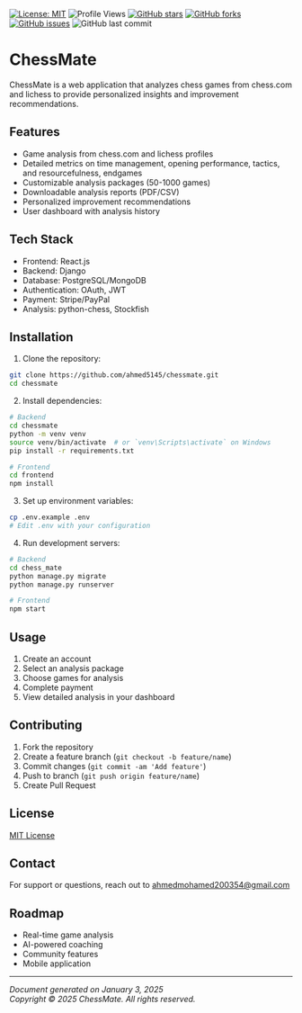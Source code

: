 [![License: MIT](https://img.shields.io/badge/License-MIT-yellow.svg)](https://opensource.org/licenses/MIT)
![Profile Views](https://visitor-badge.laobi.icu/badge?page_id=ahmed5145.ahmed5145&title=Profile%20Views)
[![GitHub stars](https://img.shields.io/github/stars/ahmed5145/chessmate.svg)](https://github.com/ahmed5145/chessmate/stargazers)
[![GitHub forks](https://img.shields.io/github/forks/ahmed5145/chessmate.svg)](https://github.com/ahmed5145/chessmate/network)
[![GitHub issues](https://img.shields.io/github/issues/ahmed5145/chessmate.svg)](https://github.com/ahmed5145/chessmate/issues)
![GitHub last commit](https://img.shields.io/github/last-commit/ahmed5145/chessmate)

# ChessMate

ChessMate is a web application that analyzes chess games from chess.com and lichess to provide personalized insights and improvement recommendations.

## Features

- Game analysis from chess.com and lichess profiles
- Detailed metrics on time management, opening performance, tactics, and resourcefulness, endgames
- Customizable analysis packages (50-1000 games)
- Downloadable analysis reports (PDF/CSV)
- Personalized improvement recommendations
- User dashboard with analysis history

## Tech Stack

- Frontend: React.js
- Backend: Django
- Database: PostgreSQL/MongoDB
- Authentication: OAuth, JWT
- Payment: Stripe/PayPal
- Analysis: python-chess, Stockfish

## Installation

1. Clone the repository:
```bash
git clone https://github.com/ahmed5145/chessmate.git
cd chessmate
```

2. Install dependencies:
```bash
# Backend
cd chessmate
python -m venv venv
source venv/bin/activate  # or `venv\Scripts\activate` on Windows
pip install -r requirements.txt

# Frontend
cd frontend
npm install
```

3. Set up environment variables:
```bash
cp .env.example .env
# Edit .env with your configuration
```

4. Run development servers:
```bash
# Backend
cd chess_mate
python manage.py migrate
python manage.py runserver

# Frontend
npm start
```

## Usage

1. Create an account
2. Select an analysis package
3. Choose games for analysis
4. Complete payment
5. View detailed analysis in your dashboard


## Contributing

1. Fork the repository
2. Create a feature branch (`git checkout -b feature/name`)
3. Commit changes (`git commit -am 'Add feature'`)
4. Push to branch (`git push origin feature/name`)
5. Create Pull Request

## License

[MIT License](LICENSE)

## Contact

For support or questions, reach out to ahmedmohamed200354@gmail.com

## Roadmap

- Real-time game analysis
- AI-powered coaching
- Community features
- Mobile application

---
*Document generated on January 3, 2025*  
*Copyright © 2025 ChessMate. All rights reserved.*
